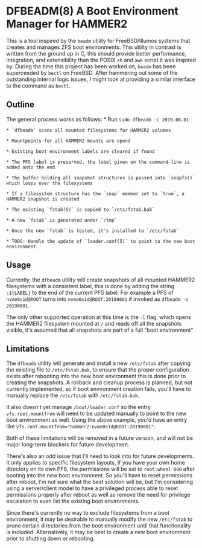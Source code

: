 # DFBEADM(8) A Boot Environment Manager for HAMMER2
This is a tool inspired by the `beadm` utility for FreeBSD/Illumos systems that creates and manages
ZFS boot environments. This utility in contrast is written from the ground up in C, this should
provide better performance, integration, and extensibility than the POSIX `sh` and `awk` script
it was inspired by. During the time this project has been worked on, `beadm` has been superceeded by
`bectl` on FreeBSD. After hammering out some of the outstanding internal logic issues, I might look at
providing a similar interface to the command as `bectl`.

## Outline
The general process works as follows:
	* Run `sudo dfbeadm -c 2019.08.01`

	* `dfbeadm` scans all mounted filesystems for HAMMER2 volumes

	* Mountpoints for all HAMMER2 mounts are opend

	* Existing boot environment labels are cleared if found

	* The PFS label is preserved, the label given on the command-line is added onto the end

	* The buffer holding all snapshot structures is passed into `snapfs()` which loops over the filesystems

	* If a filesystem structure has the `snap` member set to `true`, a HAMMER2 snapshot is created

	* The existing `fstab(5)` is copied to `/etc/fstab.bak`

	* A new `fstab` is generated under `/tmp`

	* Once the new `fstab` is tested, it's installed to `/etc/fstab`

	* TODO: Handle the update of `loader.conf(5)` to point to the new boot environment

## Usage
Currently, the `dfbeadm` utility will create snapshots of all mounted HAMMER2 filesystems with a consistent label,
this is done by adding the string `:${LABEL}` to the end of the current PFS label. For example a PFS of `nvme0s1d@ROOT` 
turns into `nvme0s1d@ROOT:20190801` if invoked as `dfbeadm -c 20190801`.

The only other supported operation at this time is the `-l` flag, which opens the HAMMER2 filesystem mounted at `/` and
reads off all the snapshots visible, it's assumed that all snapshots are part of a full "boot environment"

## Limitations
The `dfbeadm` utility will generate and install a new `/etc/fstab` after copying the existing file to `/etc/fstab.bak`,
to ensure that the proper configuration exists after rebooting into the new boot environment this is done prior to creating the 
snapshots. A rollback and cleanup process is planned, but not currently implemented, so if boot environment creation fails,
you'll have to manually replace the `/etc/fstab` with `/etc/fstab.bak`. 

It also doesn't yet manage `/boot/loader.conf` so the entry `vfs.root.mountfrom` will need to be updated manually to point to the 
new boot environment as well. Using the above example, you'd have an entry like `vfs.root.mountfrom="hammer2:nvme0s1d@ROOT:20190801"`.

Both of these limitations will be removed in a future version, and will not be major long-term blockers for future development.

There's also an odd issue that I'll need to look into for future developments. It only applies to specific filesystem layouts,
if you have your own home directory on its own PFS, the permissions will be set to `root:wheel 000` after booting into the new boot environment.
So you'll have to reset permissions after reboot, I'm not sure what the best solution will be, but I'm considering using a server/client model to
have a privileged process able to reset permissions properly after reboot as well as remove the need for privilege escalation to even list the existing boot environments.

Since there's currently no way to exclude filesystems from a boot environment, it may be desirable to manually modify the new `/etc/fstab` to
prune certain directories from the boot environment until that functionality is included. Alternatively, it may be best to create a new boot environment prior to shutting down or rebooting.

